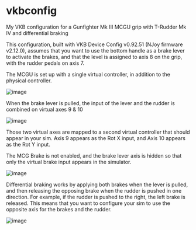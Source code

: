 # vkbconfig
My VKB configuration for a Gunfighter Mk III MCGU grip with T-Rudder Mk IV and differential braking

This configuration, built with VKB Device Config v0.92.51 (NJoy firmware v2.12.0), assumes that you want to use the bottom handle as a brake lever to activate the brakes, and that the level is assigned to axis 8 on the grip, with the rudder pedals on axis 7.

The MCGU is set up with a single virtual controller, in addition to the physical controller.

![image](https://user-images.githubusercontent.com/123090510/213490501-32c8664f-c45c-4836-b614-9d95258cc946.png)

When the brake lever is pulled, the input of the lever and the rudder is combined on virtual axes 9 & 10

![image](https://user-images.githubusercontent.com/123090510/213490105-8e2a2511-136a-4c1b-9411-053a8c8efdb0.png)

Those two virtual axes are mapped to a second virtual controller that should appear in your sim. Axis 9 appears as the Rot X input, and Axis 10 appears as the Rot Y input.

The MCG Brake is not enabled, and the brake lever axis is hidden so that only the virtual brake input appears in the simulator.

![image](https://user-images.githubusercontent.com/123090510/213489872-2c356e0a-95fc-42d9-9477-96e340278535.png)

Differential braking works by applying both brakes when the lever is pulled, and then releasing the opposing brake when the rudder is pushed in one direction. For example, if the rudder is pushed to the right, the left brake is released. This means that you want to configure your sim to use the opposite axis for the brakes and the rudder.

![image](https://user-images.githubusercontent.com/123090510/213489680-e6903345-a2c4-48a9-bb28-4a4cf8a3f42e.png)

